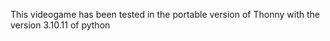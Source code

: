 This videogame has been tested in the portable version of Thonny with the version 3.10.11 of python
